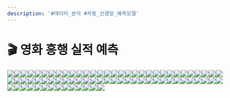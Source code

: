 ```yaml
---
description: '#데이터_분석 #자동_신경망_예측모델'
---
```


# 🎬 영화 흥행 실적 예측

![](<../../../../../.gitbook/assets/Untitled (17).png>)![](<../../../../../.gitbook/assets/Untitled 1 (16).png>)![](<../../../../../.gitbook/assets/Untitled 2 (14).png>)![](<../../../../../.gitbook/assets/Untitled 3 (17).png>)![](<../../../../../.gitbook/assets/Untitled 4 (15).png>)![](<../../../../../.gitbook/assets/Untitled 5 (14).png>)![](<../../../../../.gitbook/assets/Untitled 6 (14).png>)![](<../../../../../.gitbook/assets/Untitled 7 (17).png>)![](<../../../../../.gitbook/assets/Untitled 8 (14).png>)![](<../../../../../.gitbook/assets/Untitled 9 (15).png>)![](<../../../../../.gitbook/assets/Untitled 10 (15).png>)![](<../../../../../.gitbook/assets/Untitled 11 (14).png>)![](<../../../../../.gitbook/assets/Untitled 12 (15).png>)![](<../../../../../.gitbook/assets/Untitled 13 (15).png>)![](<../../../../../.gitbook/assets/Untitled 14 (10).png>)![](<../../../../../.gitbook/assets/Untitled 15 (13).png>)![](<../../../../../.gitbook/assets/Untitled 16 (13).png>)![](<../../../../../.gitbook/assets/Untitled 17 (11).png>)![](<../../../../../.gitbook/assets/Untitled 18 (13).png>)![](<../../../../../.gitbook/assets/Untitled 19 (8).png>)![](<../../../../../.gitbook/assets/Untitled 20 (7).png>)![](<../../../../../.gitbook/assets/Untitled (16).png>)![](<../../../../../.gitbook/assets/Untitled 1 (15).png>)![](<../../../../../.gitbook/assets/Untitled 2 (16).png>)![](<../../../../../.gitbook/assets/Untitled 3 (13).png>)![](<../../../../../.gitbook/assets/Untitled 4 (13).png>)![](<../../../../../.gitbook/assets/Untitled 5 (18).png>)![](<../../../../../.gitbook/assets/Untitled 6 (3).png>)![](<../../../../../.gitbook/assets/Untitled 7 (15).png>)![](<../../../../../.gitbook/assets/Untitled 4 (13).png>)![](<../../../../../.gitbook/assets/Untitled 9 (16).png>)![](<../../../../../.gitbook/assets/Untitled 10 (1).png>)![](<../../../../../.gitbook/assets/Untitled 11 (3).png>)![](<../../../../../.gitbook/assets/Untitled 12 (1).png>)![](<../../../../../.gitbook/assets/Untitled 13 (3).png>)![](<../../../../../.gitbook/assets/Untitled 14.png>)![](<../../../../../.gitbook/assets/Untitled 15 (3).png>)![](<../../../../../.gitbook/assets/Untitled 16.png>)![](<../../../../../.gitbook/assets/Untitled 17.png>)![](<../../../../../.gitbook/assets/Untitled 18 (1).png>)![](<../../../../../.gitbook/assets/Untitled 19 (3).png>)![](<../../../../../.gitbook/assets/Untitled 20.png>)![](<../../../../../.gitbook/assets/Untitled (4).png>)![](<../../../../../.gitbook/assets/Untitled 1 (4).png>)![](<../../../../../.gitbook/assets/Untitled 2 (1).png>)![](<../../../../../.gitbook/assets/Untitled 3 (4).png>)![](<../../../../../.gitbook/assets/Untitled 4 (3).png>)![](<../../../../../.gitbook/assets/Untitled 5 (4).png>)![](<../../../../../.gitbook/assets/Untitled 6 (2).png>)![](<../../../../../.gitbook/assets/Untitled 7 (2).png>)![](<../../../../../.gitbook/assets/Untitled 8 (1).png>)![](<../../../../../.gitbook/assets/Untitled 9 (1).png>)![](<../../../../../.gitbook/assets/Untitled 10 (3).png>)![](<../../../../../.gitbook/assets/Untitled 11 (5).png>)![](<../../../../../.gitbook/assets/Untitled 12 (5).png>)![](<../../../../../.gitbook/assets/Untitled 13 (1).png>)![](<../../../../../.gitbook/assets/Untitled 14 (2).png>)![](<../../../../../.gitbook/assets/Untitled 15.png>)![](<../../../../../.gitbook/assets/Untitled 16 (1).png>)![](<../../../../../.gitbook/assets/Untitled 17 (2).png>)![](<../../../../../.gitbook/assets/Untitled 18 (3).png>)![](<../../../../../.gitbook/assets/Untitled 19.png>)![](<../../../../../.gitbook/assets/Untitled 20 (1).png>)![](<../../../../../.gitbook/assets/Untitled (2).png>)![](<../../../../../.gitbook/assets/Untitled 1 (3).png>)![](<../../../../../.gitbook/assets/Untitled 2 (2).png>)![](<../../../../../.gitbook/assets/Untitled 3 (3).png>)![](<../../../../../.gitbook/assets/Untitled 4 (1).png>)![](<../../../../../.gitbook/assets/Untitled 5.png>)![](<../../../../../.gitbook/assets/Untitled 6 (1).png>)![](<../../../../../.gitbook/assets/Untitled 7 (4).png>)![](<../../../../../.gitbook/assets/Untitled 8 (2).png>)![](<../../../../../.gitbook/assets/Untitled 9 (4).png>)![](<../../../../../.gitbook/assets/Untitled 10 (4).png>)![](<../../../../../.gitbook/assets/Untitled 11 (4).png>)![](<../../../../../.gitbook/assets/Untitled 12 (2).png>)
